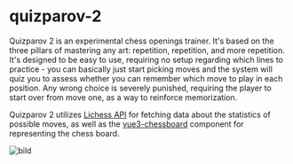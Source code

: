 # quizparov-2

Quizparov 2 is an experimental chess openings trainer. It's based on the three pillars of mastering any art: repetition, repetition, and more repetition. It's designed to be easy to use, requiring no setup regarding which lines to practice - you can basically just start picking moves and the system will quiz you to assess whether you can remember which move to play in each position. Any wrong choice is severely punished, requiring the player to start over from move one, as a way to reinforce memorization.

Quizparov 2 utilizes [Lichess API](https://lichess.org/api) for fetching data about the statistics of possible moves, as well as the [vue3-chessboard](https://github.com/qwerty084/vue3-chessboard) component for representing the chess board.

![bild](https://github.com/thomaskrut/quizparov-2/assets/109295151/6cb0113f-e6e4-40ec-8a02-f29431eb8e2d)

